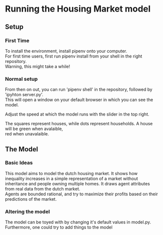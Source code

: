 # Running the Housing Market model

## Setup

### First Time
To install the environment, install pipenv onto your computer.<br>
For first time users, first run pipenv install from your shell in the right repository.<br>
Warning, this might take a while!

### Normal setup
From then on out, you can run 'pipenv shell' in the repository, followed by 'ipyhton server.py'.<br>
This will open a window on your default browser in which you can see the model.

Adjust the speed at which the model runs with the slider in the top right.

The squares represent houses, while dots represent households. A house will be green when avalaible, <br>
red when unavalaible. 

## The Model

### Basic Ideas
This model aims to model the dutch housing market. It shows how inequality increases in a simple representation of a market without<br>
inheritance and people owning multiple homes. It draws agent attributes from real data from the dutch market.<br>
Agents are bounded rational, and try to maximize their profits based on their predictions of the market. 


### Altering the model
The model can be toyed with by changing it's default values in model.py. Furthermore, one could try to add things to the model